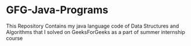# GFG-Java-Programs
This Repository Contains my java language code of Data Structures and Algorithms that I solved on GeeksForGeeks as a part of summer internship course
